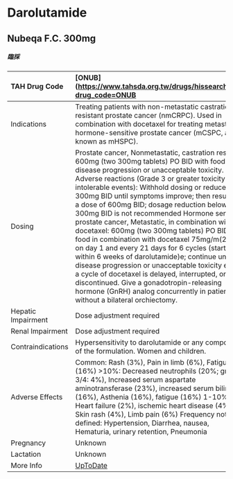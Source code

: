 # Darolutamide

## Nubeqa F.C. 300mg

##### 臨採

| TAH Drug Code      | [ONUB](https://www.tahsda.org.tw/drugs/hissearch.php?drug_code=ONUB                                                                                                                                                                                                                                                                                                                                                                                                                                                                                                                                                                                                                                                                                                                                                                                                                      |
|:-------------------|:-----------------------------------------------------------------------------------------------------------------------------------------------------------------------------------------------------------------------------------------------------------------------------------------------------------------------------------------------------------------------------------------------------------------------------------------------------------------------------------------------------------------------------------------------------------------------------------------------------------------------------------------------------------------------------------------------------------------------------------------------------------------------------------------------------------------------------------------------------------------------------------------|
| Indications        | Treating patients with non-metastatic castration-resistant prostate cancer (nmCRPC). Used in combination with docetaxel for treating metastatic hormone-sensitive prostate cancer (mCSPC, also known as mHSPC).                                                                                                                                                                                                                                                                                                                                                                                                                                                                                                                                                                                                                                                                          |
| Dosing             | Prostate cancer, Nonmetastatic, castration resistant: 600mg (two 300mg tablets) PO BID with food until disease progression or unacceptable toxicity. Adverse reactions (Grade 3 or greater toxicity or intolerable events): Withhold dosing or reduce to 300mg BID until symptoms improve; then resume at a dose of 600mg BID; dosage reduction below 300mg BID is not recommended Hormone sensitive prostate cancer, Metastatic, in combination with docetaxel: 600mg (two 300mg tablets) PO BID with food in combination with docetaxel 75mg/m(2) IV on day 1 and every 21 days for 6 cycles (start within 6 weeks of darolutamide)e; continue until disease progression or unacceptable toxicity even if a cycle of docetaxel is delayed, interrupted, or discontinued. Give a gonadotropin-releasing hormone (GnRH) analog concurrently in patients without a bilateral orchiectomy. |
| Hepatic Impairment | Dose adjustment required                                                                                                                                                                                                                                                                                                                                                                                                                                                                                                                                                                                                                                                                                                                                                                                                                                                                 |
| Renal Impairment   | Dose adjustment required                                                                                                                                                                                                                                                                                                                                                                                                                                                                                                                                                                                                                                                                                                                                                                                                                                                                 |
| Contraindications  | Hypersensitivity to darolutamide or any component of the formulation. Women and children.                                                                                                                                                                                                                                                                                                                                                                                                                                                                                                                                                                                                                                                                                                                                                                                                |
| Adverse Effects    | Common: Rash (3%), Pain in limb (6%), Fatigue (16%) >10%: Decreased neutrophils (20%; grades 3/4: 4%), Increased serum aspartate aminotransferase (23%), increased serum bilirubin (16%), Asthenia (16%), fatigue (16%) 1-10%: Heart failure (2%), ischemic heart disease (4%), Skin rash (4%), Limb pain (6%) Frequency not defined: Hypertension, Diarrhea, nausea, Hematuria, urinary retention, Pneumonia                                                                                                                                                                                                                                                                                                                                                                                                                                                                            |
| Pregnancy          | Unknown                                                                                                                                                                                                                                                                                                                                                                                                                                                                                                                                                                                                                                                                                                                                                                                                                                                                                  |
| Lactation          | Unknown                                                                                                                                                                                                                                                                                                                                                                                                                                                                                                                                                                                                                                                                                                                                                                                                                                                                                  |
| More Info          | [UpToDate](https://www.uptodate.com/contents/darolutamide-drug-information)                                                                                                                                                                                                                                                                                                                                                                                                                                                                                                                                                                                                                                                                                                                                                                                                              |

